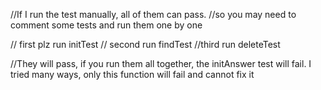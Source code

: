 //If I run the test manually, all of them can pass.
//so you may need to comment some tests and run them one by one

// first plz run initTest
// second run findTest
//third run deleteTest

//They will pass, if you run them all together, the initAnswer test will fail. I tried many ways, only this function will fail and cannot fix it